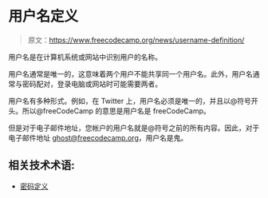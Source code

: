 # 用户名定义

> 原文：<https://www.freecodecamp.org/news/username-definition/>

用户名是在计算机系统或网站中识别用户的名称。

用户名通常是唯一的，这意味着两个用户不能共享同一个用户名。此外，用户名通常与密码配对，登录电脑或网站时可能需要两者。

用户名有多种形式。例如，在 Twitter 上，用户名必须是唯一的，并且以@符号开头。所以@freeCodeCamp 的意思是用户名是 freeCodeCamp。

但是对于电子邮件地址，您帐户的用户名就是@符号之前的所有内容。因此，对于电子邮件地址 ghost@freecodecamp.org，用户名是鬼。

## 相关技术术语:

*   [密码定义](https://www.freecodecamp.org/news/password-definition/)